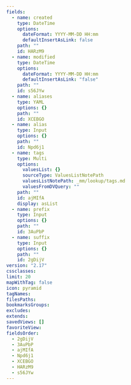 ```yaml
---
fields:
  - name: created
    type: DateTime
    options:
      dateFormat: YYYY-MM-DD HH:mm
      defaultInsertAsLink: false
    path: ""
    id: HARzM9
  - name: modified
    type: DateTime
    options:
      dateFormat: YYYY-MM-DD HH:mm
      defaultInsertAsLink: "false"
    path: ""
    id: s56JYw
  - name: aliases
    type: YAML
    options: {}
    path: ""
    id: XCEBGO
  - name: alias
    type: Input
    options: {}
    path: ""
    id: Npd6j1
  - name: tags
    type: Multi
    options:
      valuesList: {}
      sourceType: ValuesListNotePath
      valuesListNotePath: _mm/lookup/tags.md
      valuesFromDVQuery: ""
    path: ""
    id: ajMIfA
    display: asList
  - name: prefix
    type: Input
    options: {}
    path: ""
    id: 3AuPbP
  - name: suffix
    type: Input
    options: {}
    path: ""
    id: 2gDijV
version: "2.17"
cssclasses: 
limit: 20
mapWithTag: false
icon: pyramid
tagNames: 
filesPaths: 
bookmarksGroups: 
excludes: 
extends: 
savedViews: []
favoriteView: 
fieldsOrder:
  - 2gDijV
  - 3AuPbP
  - ajMIfA
  - Npd6j1
  - XCEBGO
  - HARzM9
  - s56JYw
---
```

